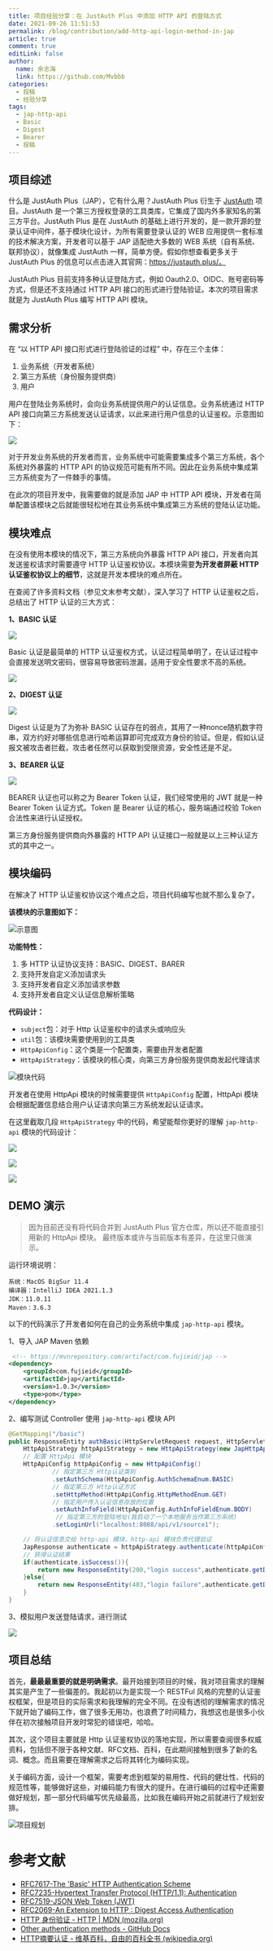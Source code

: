 ```yaml
---
title: 项目经验分享：在 JustAuth Plus 中添加 HTTP API 的登陆方式
date: 2021-09-26 11:51:53
permalink: /blog/contribution/add-http-api-login-method-in-jap
article: true
comment: true
editLink: false
author:
  name: 余志海
  link: https://github.com/Mvbbb
categories:
  - 投稿
  - 经验分享
tags:
  - jap-http-api
  - Basic
  - Digest
  - Bearer
  - 投稿
---
```

  
## 项目综述

什么是 JustAuth Plus（JAP），它有什么用？JustAuth Plus 衍生于 [JustAuth](https://gitee.com/yadong.zhang/JustAuth) 项目。JustAuth 是一个第三方授权登录的工具类库，它集成了国内外多家知名的第三方平台。JustAuth Plus 是在 JustAuth 的基础上进行开发的，是一款开源的登录认证中间件，基于模块化设计，为所有需要登录认证的 WEB 应用提供一套标准的技术解决方案，开发者可以基于 JAP 适配绝大多数的 WEB 系统（自有系统、联邦协议），就像集成 JustAuth 一样，简单方便。假如你想查看更多关于 JustAuth Plus 的信息可以点击进入其官网：https://justauth.plus/。

JustAuth Plus 目前支持多种认证登陆方式，例如 Oauth2.0、OIDC、账号密码等方式，但是还不支持通过 HTTP API 接口的形式进行登陆验证。本次的项目需求就是为 JustAuth Plus 编写 HTTP API 模块。

## 需求分析

在 “以 HTTP API 接口形式进行登陆验证的过程” 中，存在三个主体：

1. 业务系统（开发者系统）
2. 第三方系统（身份服务提供商）
3. 用户 

用户在登陆业务系统时，会向业务系统提供用户的认证信息。业务系统通过 HTTP API 接口向第三方系统发送认证请求，以此来进行用户信息的认证鉴权。示意图如下：

![](/blog/contribution/image.png)

对于开发业务系统的开发者而言，业务系统中可能需要集成多个第三方系统，各个系统对外暴露的 HTTP API 的协议规范可能有所不同。因此在业务系统中集成第三方系统变为了一件棘手的事情。 

在此次的项目开发中，我需要做的就是添加 JAP 中 HTTP API 模块，开发者在简单配置该模块之后就能很轻松地在其业务系统中集成第三方系统的登陆认证功能。

## 模块难点

在没有使用本模块的情况下，第三方系统向外暴露 HTTP API 接口，开发者向其发送鉴权请求时需要遵守 HTTP 认证鉴权协议。本模块需要**为开发者屏蔽 HTTP 认证鉴权协议上的细节**，这就是开发本模块的难点所在。

在查阅了许多资料文档（参见文末参考文献），深入学习了 HTTP 认证鉴权之后，总结出了 HTTP 认证的三大方式：

**1、BASIC 认证**

![](/blog/contribution/image-7905400.png)

Basic 认证是最简单的 HTTP 认证鉴权方式，认证过程简单明了，在认证过程中会直接发送明文密码，很容易导致密码泄漏，适用于安全性要求不高的系统。

![](/blog/contribution/image-7905429.png)

**2、DIGEST 认证**

![](/blog/contribution/image-7905463.png)

Digest 认证是为了为弥补 BASIC 认证存在的弱点，其用了一种nonce随机数字符串，双方约好对哪些信息进行哈希运算即可完成双方身份的验证。但是，假如认证报文被攻击者拦截，攻击者任然可以获取到受限资源，安全性还是不足。

**3、BEARER 认证**

![](/blog/contribution/image-7905500.png)

BEARER 认证也可以称之为 Bearer Token 认证，我们经常使用的 JWT 就是一种 Bearer Token 认证方式。Token 是 Bearer 认证的核心，服务端通过校验 Token 合法性来进行认证授权。

 第三方身份服务提供商向外暴露的 HTTP API 认证接口一般就是以上三种认证方式的其中之一。

## 模块编码

在解决了 HTTP 认证鉴权协议这个难点之后，项目代码编写也就不那么复杂了。

**该模块的示意图如下：**

![示意图](/blog/contribution/image-7905558.png)

**功能特性：**

1. 多 HTTP 认证协议支持：BASIC、DIGEST、BARER
2. 支持开发自定义添加请求头
3. 支持开发者自定义添加请求参数
4. 支持开发者自定义认证信息解析策略

**代码设计：**

- `subject`包：对于 Http 认证鉴权中的请求头或响应头
- `util`包：该模块需要使用到的工具类
- `HttpApiConfig`：这个类是一个配置类，需要由开发者配置
- `HttpApiStrategy`：该模块的核心类，向第三方身份服务提供商发起代理请求

![模块代码](/blog/contribution/image-7905622.png)

开发者在使用 HttpApi 模块的时候需要提供 `HttpApiConfig` 配置，HttpApi 模块会根据配置信息结合用户认证请求向第三方系统发起认证请求。

在这里截取几段 `HttpApiStrategy` 中的代码，希望能帮你更好的理解 `jap-http-api` 模块的代码设计： 

![](/blog/contribution/image-7905664.png)

![](/blog/contribution/image-7905689.png)

![](/blog/contribution/image-7905708.png)

## DEMO 演示

> 因为目前还没有将代码合并到 JustAuth Plus 官方仓库，所以还不能直接引用新的 HttpApi 模块。 最终版本或许与当前版本有差异，在这里只做演示。

运行环境说明：

```
系统：MacOS BigSur 11.4
编译器：IntelliJ IDEA 2021.1.3
JDK：11.0.11
Maven：3.6.3
```

以下的代码演示了开发者如何在自己的业务系统中集成  `jap-http-api` 模块。

1、导入 JAP Maven 依赖

```xml
 <!-- https://mvnrepository.com/artifact/com.fujieid/jap -->
<dependency>
    <groupId>com.fujieid</groupId>
    <artifactId>jap</artifactId>
    <version>1.0.3</version>
    <type>pom</type>
</dependency>
```

2、编写测试 Controller 使用 `jap-http-api` 模块 API

```java
@GetMapping("/basic")
public ResponseEntity authBasic(HttpServletRequest request, HttpServletResponse response ){
    HttpApiStrategy httpApiStrategy = new HttpApiStrategy(new JapHttpApiUserService(), new JapConfig());
    // 配置 HttpApi 模块
    HttpApiConfig httpApiConfig = new HttpApiConfig()
            // 指定第三方 Http认证类别
            .setAuthSchema(HttpApiConfig.AuthSchemaEnum.BASIC)
            // 指定第三方 Http认证方式
            .setHttpMethod(HttpApiConfig.HttpMethodEnum.GET)
            // 指定用户传入认证信息存放的位置
            .setAuthInfoField(HttpApiConfig.AuthInfoFieldEnum.BODY)
             // 指定第三方的登陆地址(我启动了一个本地服务当作第三方系统)
            .setLoginUrl("localhost:8088/api/v1/source1");

    // 将认证信息交给 http-api 模块，http-api 模块负责代理验证
    JapResponse authenticate = httpApiStrategy.authenticate(httpApiConfig, request, response);
    // 获得认证结果
    if(authenticate.isSuccess()){
        return new ResponseEntity(200,"login success",authenticate.getData());
    }else{
        return new ResponseEntity(403,"login failure",authenticate.getData());
    }
}
```

3、模拟用户发送登陆请求，进行测试

![](/blog/contribution/image-7905815.png)

## 项目总结

首先，**最最最重要的就是明确需求**。最开始接到项目的时候，我对项目需求的理解其实是产生了一些偏差的。我起初以为是实现一个 RESTFul 风格的完整的认证鉴权框架，但是项目的实际需求和我理解的完全不同。在没有透彻的理解需求的情况下就开始了编码工作，做了很多无用功，也浪费了时间精力，我想这也是很多小伙伴在初次接触项目开发时常犯的错误吧，哈哈。 

其次，这个项目主要就是 Http 认证鉴权协议的落地实现，所以需要查阅很多权威资料，包括但不限于各种文献、RFC文档、百科，在此期间接触到很多了新的名词、概念。而且需要在理解需求之后将其转化为编码实现。 

关于编码方面，设计一个框架，需要考虑到框架的易用性、代码的健壮性、代码的规范性等，能够做好这些，对编码能力有很大的提升。在进行编码的过程中还需要做好规划，那一部分代码编写优先级最高，比如我在编码开始之前就进行了规划安排。

![项目规划](/blog/contribution/image-7905855.png)

# 参考文献

- [RFC7617-The 'Basic' HTTP Authentication Scheme](https://datatracker.ietf.org/doc/html/rfc7617)
- [RFC7235-Hypertext Transfer Protocol (HTTP/1.1): Authentication](https://datatracker.ietf.org/doc/html/rfc7235)
- [RFC7519-JSON Web Token (JWT)](https://datatracker.ietf.org/doc/html/rfc7519)
- [RFC2069-An Extension to HTTP : Digest Access Authentication](https://datatracker.ietf.org/doc/html/rfc2069)
- [HTTP 身份验证 - HTTP | MDN (mozilla.org)](https://developer.mozilla.org/zh-CN/docs/Web/HTTP/Authentication)
- [Other authentication methods - GitHub Docs](https://docs.github.com/en/rest/overview/other-authentication-methods)
- [HTTP摘要认证 - 维基百科，自由的百科全书 (wikipedia.org)](https://zh.wikipedia.org/wiki/HTTP摘要认证)
